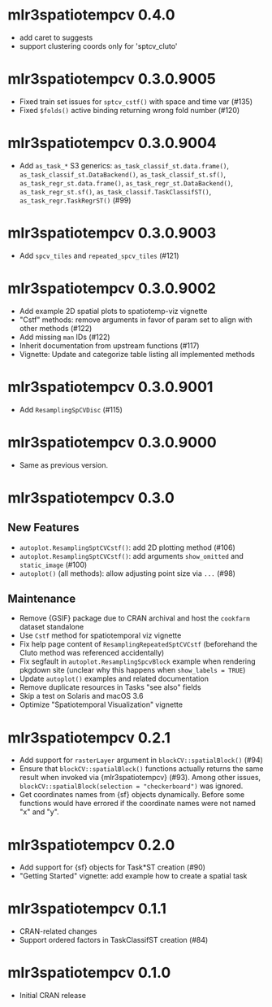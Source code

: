 <!-- NEWS.md is maintained by https://cynkra.github.io/fledge, do not edit -->

# mlr3spatiotempcv 0.4.0

- add caret to suggests
- support clustering coords only for 'sptcv_cluto'


# mlr3spatiotempcv 0.3.0.9005

- Fixed train set issues for `sptcv_cstf()` with space and time var (#135)
- Fixed `$folds()` active binding returning wrong fold number (#120)


# mlr3spatiotempcv 0.3.0.9004

- Add `as_task_*` S3 generics: `as_task_classif_st.data.frame()`, `as_task_classif_st.DataBackend()`, `as_task_classif_st.sf()`, `as_task_regr_st.data.frame()`, `as_task_regr_st.DataBackend()`, `as_task_regr_st.sf()`, `as_task_classif.TaskClassifST()`, `as_task_regr.TaskRegrST()` (#99)


# mlr3spatiotempcv 0.3.0.9003

- Add `spcv_tiles` and `repeated_spcv_tiles` (#121)


# mlr3spatiotempcv 0.3.0.9002

- Add example 2D spatial plots to spatiotemp-viz vignette
- "Cstf" methods: remove arguments in favor of param set to align with other methods (#122)
- Add missing `man` IDs (#122)
- Inherit documentation from upstream functions (#117)
- Vignette: Update and categorize table listing all implemented methods


# mlr3spatiotempcv 0.3.0.9001

- Add `ResamplingSpCVDisc` (#115)


# mlr3spatiotempcv 0.3.0.9000

- Same as previous version.


# mlr3spatiotempcv 0.3.0

## New Features

- `autoplot.ResamplingSptCVCstf()`: add 2D plotting method (#106)
- `autoplot.ResamplingSptCVCstf()`: add arguments `show_omitted` and `static_image` (#100)
- `autoplot()` (all methods): allow adjusting point size via `...` (#98)

## Maintenance

- Remove {GSIF} package due to CRAN archival and host the `cookfarm` dataset standalone
- Use `Cstf` method for spatiotemporal viz vignette
- Fix help page content of `ResamplingRepeatedSptCVCstf` (beforehand the Cluto method was referenced accidentally)
- Fix segfault in `autoplot.ResamplingSpcvBlock` example when rendering pkgdown site (unclear why this happens when `show_labels = TRUE`)
- Update `autoplot()` examples and related documentation
- Remove duplicate resources in Tasks "see also" fields
- Skip a test on Solaris and macOS 3.6
- Optimize "Spatiotemporal Visualization" vignette


# mlr3spatiotempcv 0.2.1

- Add support for `rasterLayer` argument in `blockCV::spatialBlock()` (#94)
- Ensure that `blockCV::spatialBlock()` functions actually returns the same result when invoked via {mlr3spatiotempcv} (#93).
  Among other issues, `blockCV::spatialBlock(selection = "checkerboard")` was ignored.
- Get coordinates names from {sf} objects dynamically.
  Before some functions would have errored if the coordinate names were not named "x" and "y".


# mlr3spatiotempcv 0.2.0

- Add support for {sf} objects for Task*ST creation (#90)
- "Getting Started" vignette: add example how to create a spatial task


# mlr3spatiotempcv 0.1.1

- CRAN-related changes
- Support ordered factors in TaskClassifST creation (#84)


# mlr3spatiotempcv 0.1.0

- Initial CRAN release

